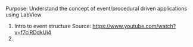 Purpose: Understand the concept of event/procedural driven applications using LabView

1. Intro to event structure
   Source: https://www.youtube.com/watch?v=f7ciRDdkUi4
2. 

